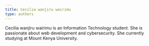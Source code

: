 ```yaml
---
title: Cecilia wanjiru wairimu
type: authors
---
```

Cecilia wanjiru wairimu is an Information Technology student. She is passionate about web development and cybersecurity. She currently studying at Mount Kenya University. 

